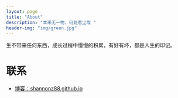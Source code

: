 ```yaml
---
layout: page
title: "About"
description: "本来无一物，何处惹尘埃 "
header-img: "img/green.jpg"
---
```


生不带来任何东西，成长过程中慢慢的积累，有好有坏，都是人生的印记。

# 联系

- [博客：shannonz88.github.io](http://shannonz88.github.io/)

